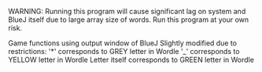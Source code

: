 WARNING:
Running this program will cause significant lag on system and BlueJ itself due to large array size of words. 
Run this program at your own risk.

Game functions using output window of BlueJ
Slightly modified due to restrictions:
'*' corresponds to GREY letter in Wordle
'_' corresponds to YELLOW letter in Wordle
Letter itself corresponds to GREEN letter in Wordle
